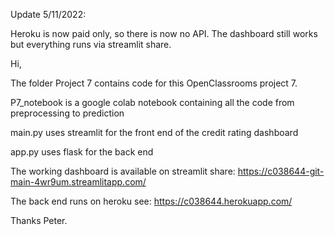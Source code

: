Update 5/11/2022:

Heroku is now paid only, so there is now no API. The dashboard still works but everything runs via streamlit share.

Hi,


The folder Project 7 contains code for this OpenClassrooms project 7.

P7_notebook is a google colab notebook containing all the code from preprocessing to prediction

main.py uses streamlit for the front end of the credit rating dashboard

app.py uses flask for the back end

The working dashboard is available on streamlit share: https://c038644-git-main-4wr9um.streamlitapp.com/

The back end runs on heroku see: https://c038644.herokuapp.com/

Thanks Peter.
